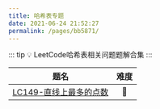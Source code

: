 ```yaml
---
title: 哈希表专题
date: 2021-06-24 21:52:27
permalink: /pages/bb5871/
---
```


::: tip 💡
LeetCode哈希表相关问题题解合集
:::

题名 | 难度 
:---------:|:----------:
 [LC149-直线上最多的点数](/pages/ea76cb/) | 🔴